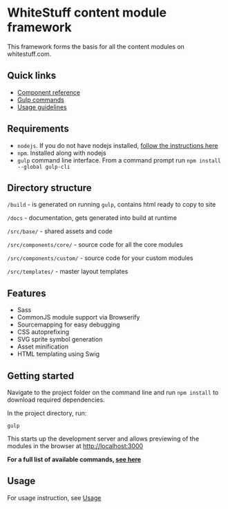 # WhiteStuff content module framework

This framework forms the basis for all the content modules on whitestuff.com.

## Quick links

- [Component reference](/docs/components.html)
- [Gulp commands](/docs/gulp.html)
- [Usage guidelines](/docs/usage.html)

## Requirements

- `nodejs`. If you do not have nodejs installed, [follow the instructions here](https://docs.npmjs.com/getting-started/installing-node)
- `npm`. Installed along with nodejs
- `gulp` command line interface. From a command prompt run `npm install --global gulp-cli`

## Directory structure

`/build` - is generated on running `gulp`, contains html ready to copy to site

`/docs` - documentation, gets generated into build at runtime

`/src/base/` - shared assets and code

`/src/components/core/` - source code for all the core modules 

`/src/components/custom/` - source code for your custom modules 

`/src/templates/` - master layout templates

## Features

- Sass 
- CommonJS module support via Browserify
- Sourcemapping for easy debugging
- CSS autoprefixing
- SVG sprite symbol generation
- Asset minification
- HTML templating using Swig

## Getting started

Navigate to the project folder on the command line and run `npm install` to download required dependencies.

In the project directory, run:

    gulp

This starts up the development server and allows previewing of the modules in the browser at [http://localhost:3000](http://localhost:3000)

**For a full list of available commands, [see here](/docs/gulp.html)**

## Usage

For usage instruction, see [Usage](/docs/usage.html)


